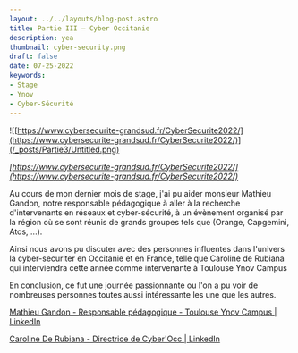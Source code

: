 ```yaml
---
layout: ../../layouts/blog-post.astro
title: Partie III – Cyber Occitanie
description: yea
thumbnail: cyber-security.png
draft: false
date: 07-25-2022
keywords:
- Stage
- Ynov
- Cyber-Sécurité
---
```


![[https://www.cybersecurite-grandsud.fr/CyberSecurite2022/](https://www.cybersecurite-grandsud.fr/CyberSecurite2022/)](/_posts/Partie3/Untitled.png)

*[https://www.cybersecurite-grandsud.fr/CyberSecurite2022/](https://www.cybersecurite-grandsud.fr/CyberSecurite2022/)*

Au cours de mon dernier mois de stage, j'ai pu aider monsieur Mathieu Gandon, notre responsable pédagogique à aller à la recherche d'intervenants en réseaux et cyber-sécurité, à un évènement organisé par la région où se sont réunis de grands groupes tels que (Orange, Capgemini, Atos, ...).

Ainsi nous avons pu discuter avec des personnes influentes dans l'univers la cyber-securiter en Occitanie et en France, telle que Caroline de Rubiana qui interviendra cette année comme intervenante à Toulouse Ynov Campus

En conclusion, ce fut une journée passionnante ou l'on a pu voir de nombreuses personnes toutes aussi intéressante les une que les autres.

[Mathieu Gandon - Responsable pédagogique - Toulouse Ynov Campus | LinkedIn](https://www.linkedin.com/in/mathieu-gandon-231955197/)

[Caroline De Rubiana - Directrice de Cyber'Occ | LinkedIn](https://www.linkedin.com/in/caroline-de-rubiana/)
